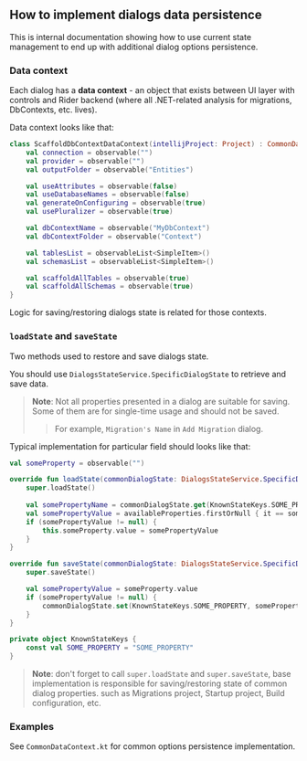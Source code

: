 ## How to implement dialogs data persistence

This is internal documentation showing how to use current state management to end up with additional dialog options persistence.

### Data context

Each dialog has a **data context** - an object that exists between UI layer with controls and Rider backend
(where all .NET-related analysis for migrations, DbContexts, etc. lives).

Data context looks like that:

```kotlin
class ScaffoldDbContextDataContext(intellijProject: Project) : CommonDataContext(intellijProject, false) {
    val connection = observable("")
    val provider = observable("")
    val outputFolder = observable("Entities")

    val useAttributes = observable(false)
    val useDatabaseNames = observable(false)
    val generateOnConfiguring = observable(true)
    val usePluralizer = observable(true)

    val dbContextName = observable("MyDbContext")
    val dbContextFolder = observable("Context")

    val tablesList = observableList<SimpleItem>()
    val schemasList = observableList<SimpleItem>()

    val scaffoldAllTables = observable(true)
    val scaffoldAllSchemas = observable(true)
}
```

Logic for saving/restoring dialogs state is related for those contexts.

### `loadState` and `saveState`

Two methods used to restore and save dialogs state.

You should use `DialogsStateService.SpecificDialogState` to retrieve and save data.

> **Note**: Not all properties presented in a dialog are suitable for saving.
Some of them are for single-time usage and should not be saved.
> > For example, `Migration's Name` in `Add Migration` dialog.

Typical implementation for particular field should looks like that:

```kotlin
val someProperty = observable("")

override fun loadState(commonDialogState: DialogsStateService.SpecificDialogState) {
    super.loadState()
    
    val somePropertyName = commonDialogState.get(KnownStateKeys.SOME_PROPERTY)
    val somePropertyValue = availableProperties.firstOrNull { it == somePropertyName }
    if (somePropertyValue != null) {
        this.someProperty.value = somePropertyValue
    }
}

override fun saveState(commonDialogState: DialogsStateService.SpecificDialogState) {
    super.saveState()

    val somePropertyValue = someProperty.value
    if (somePropertyValue != null) {
        commonDialogState.set(KnownStateKeys.SOME_PROPERTY, somePropertyValue)
    }
}

private object KnownStateKeys {
    const val SOME_PROPERTY = "SOME_PROPERTY"
}
```

> **Note**: don't forget to call `super.loadState` and `super.saveState`, base implementation is responsible for
> saving/restoring state of common dialog properties. such as Migrations project, Startup project, Build configuration, etc.

### Examples

See `CommonDataContext.kt` for common options persistence implementation.